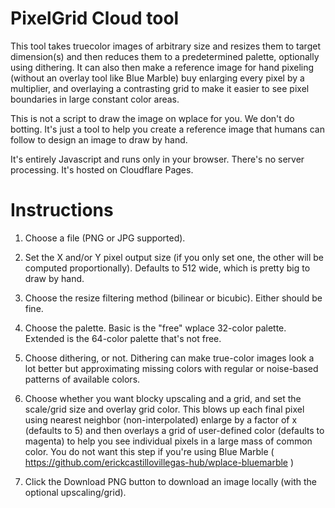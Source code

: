 # PixelGrid Cloud tool

This tool takes truecolor images of arbitrary size and resizes them to target dimension(s) and then reduces them to a predetermined palette, optionally using dithering.
It can also then make a reference image for hand pixeling (without an overlay tool like Blue Marble) buy enlarging every pixel by a multiplier, and overlaying a contrasting grid to make it easier to see pixel boundaries in large constant color areas.

This is not a script to draw the image on wplace for you. We don't do botting. It's just a tool to help you create a reference image that humans can follow to design an image to draw by hand.

It's entirely Javascript and runs only in your browser. There's no server processing. It's hosted on Cloudflare Pages.



# Instructions

1. Choose a file (PNG or JPG supported).

2. Set the X and/or Y pixel output size (if you only set one, the other will be computed proportionally). Defaults to 512 wide, which is pretty big to draw by hand.

3. Choose the resize filtering method (bilinear or bicubic). Either should be fine.

4. Choose the palette. Basic is the "free" wplace 32-color palette. Extended is the 64-color palette that's not free.

5. Choose dithering, or not. Dithering can make true-color images look a lot better but approximating missing colors with regular or noise-based patterns of available colors.

6. Choose whether you want blocky upscaling and a grid, and set the scale/grid size and overlay grid color. This blows up each final pixel using nearest neighbor (non-interpolated) enlarge by a factor of x (defaults to 5) and then overlays a grid of user-defined color (defaults to magenta) to help you see individual pixels in a large mass of common color. You do not want this step if you're using Blue Marble ( https://github.com/erickcastillovillegas-hub/wplace-bluemarble )

7. Click the Download PNG button to download an image locally (with the optional upscaling/grid).

